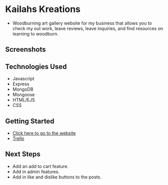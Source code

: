 # Kailahs Kreations
* Woodburning art gallery website for my business that allows you to check my out work, leave reviews, leave inquiries, and find resources on learning to woodburn. 

## Screenshots



## Technologies Used
* Javascript
* Express
* MongoDB
* Mongoose
* HTML/EJS 
* CSS


## Getting Started
* [Click here to go to the website](https://unit-2-kailahskreations.herokuapp.com/)
* [Trello](https://trello.com/b/DQeTxZC9/unit-2-project)


## Next Steps
* Add an add to cart feature.
* Add in admin features.
* Add in like and dislike buttons to the posts.